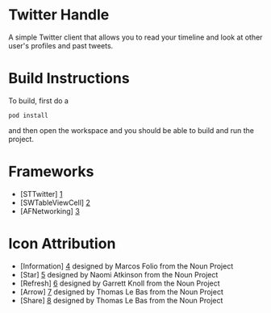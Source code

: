 Twitter Handle
==================
A simple Twitter client that allows you to read your timeline and look at other user's profiles and past tweets.

Build Instructions
==================
To build, first do a 

```
pod install
```

and then open the workspace and you should be able to build and run the project.

Frameworks
============
- [STTwitter] [1]
- [SWTableViewCell] [2]
- [AFNetworking] [3]

Icon Attribution
==================
- [Information] [4] designed by Marcos Folio from the Noun Project
- [Star] [5] designed by Naomi Atkinson from the Noun Project
- [Refresh] [6] designed by Garrett Knoll from the Noun Project
- [Arrow] [7] designed by Thomas Le Bas from the Noun Project
- [Share] [8] designed by Thomas Le Bas from the Noun Project

[1]:https://github.com/nst/STTwitter
[2]:https://github.com/CEWendel/SWTableViewCell
[3]:https://github.com/AFNetworking/AFNetworking?source=cc
[4]:http://thenounproject.com/term/information/26162/
[5]:http://thenounproject.com/term/star/5602/
[6]:http://thenounproject.com/term/refresh/28407/
[7]:http://thenounproject.com/term/arrow/6161/
[8]:http://thenounproject.com/term/share/6296/